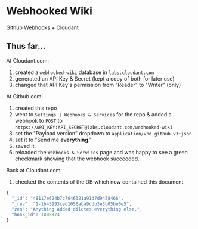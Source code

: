 # Webhooked Wiki

Github Webhooks + Cloudant

## Thus far...

At Cloudant.com:

1. created a `webhooked-wiki` database in `labs.cloudant.com`
2. generated an API Key & Secret (kept a copy of both for later use)
3. changed that API Key's permission from "Reader" to "Writer" (only)

At Github.com:

1. created this repo
2. went to `Settings | Webhooks & Services` for the repo & added a webhook to `POST`
to `https://API_KEY:API_SECRET@labs.cloudant.com/webhooked-wiki`
3. set the "Payload version" dropdown to `application/vnd.github.v3+json`
4. set it to "Send me **everything**."
5. saved it.
6. reloaded the `Webhooks & Services` page and was happy to see a green checkmark
showing that the webhook succeeded.

Back at Cloudant.com:

1. checked the contents of the DB which now contained this document

```javascript
{
  "_id": "48117e624b7c7046321a91d7d9458466",
  "_rev": "1-1b43993ced1056aba9cdb3e3b05be0e5",
  "zen": "Anything added dilutes everything else.",
  "hook_id": 1808374
}
```
